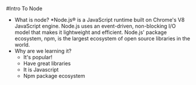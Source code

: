 #Intro To Node

* What is node?
	*Node.js® is a JavaScript runtime built on Chrome's V8 JavaScript engine. Node.js uses an event-driven, non-blocking I/O model that makes it lightweight and efficient. Node.js' package ecosystem, npm, is the largest ecosystem of open source libraries in the world.
* Why are we learning it?
	* It's popular!
	* Have great libraries
	* It is Javascript
	* Npm package ecosystem

